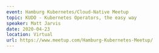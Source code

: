 ```yaml
---
event: Hamburg Kubernetes/Cloud-Native Meetup
topic: KUDO - Kubernetes Operators, the easy way
speaker: Matt Jarvis
date: 2020-04-23
location: Virtual
url: https://www.meetup.com/Hamburg-Kubernetes-Meetup/
---
```


<!-- some more info about the event could go here -->

<!-- more -->

